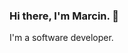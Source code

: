 ### Hi there, I'm Marcin. 👋
I'm a software developer.
<!--
**marcinbien/marcinbien** is a ✨ _special_ ✨ repository because its `README.md` (this file) appears on your GitHub profile.

![Twitter](twitter.svg)

Here are some ideas to get you started:

- 🔭 I’m currently working on ...
- 🌱 I’m currently learning ...
- 👯 I’m looking to collaborate on ...
- 🤔 I’m looking for help with ...
- 💬 Ask me about ...
- 📫 How to reach me: ...
- 😄 Pronouns: ...
- ⚡ Fun fact: ...
-->
